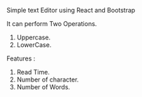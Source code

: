 Simple text Editor using React and Bootstrap 

It can perform Two Operations.

1) Uppercase.
2) LowerCase.

Features :

1) Read Time.
2) Number of character.
3) Number of Words.